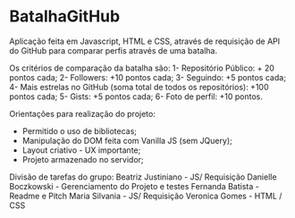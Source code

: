 # BatalhaGitHub

Aplicação feita em Javascript, HTML e CSS, através de requisição de API do GitHub para comparar perfis através de uma batalha. 

Os critérios de comparação da batalha são: 
1- Repositório Público: + 20 pontos cada;
2- Followers: +10 pontos cada;
3- Seguindo: +5 pontos cada;
4- Mais estrelas no GitHub (soma total de todos os repositórios): +100 pontos cada;
5- Gists: +5 pontos cada;
6- Foto de perfil: +10 pontos.


Orientações para realização do projeto: 
- Permitido o uso de bibliotecas;
- Manipulação do DOM feita com Vanilla JS (sem JQuery);
- Layout criativo - UX importante;
- Projeto armazenado no servidor;


Divisão de tarefas do grupo: 
Beatriz Justiniano - JS/ Requisição
Danielle Boczkowski - Gerenciamento do Projeto e testes
Fernanda Batista - Readme e Pitch
Maria Silvania - JS/ Requisição
Veronica Gomes - HTML / CSS
